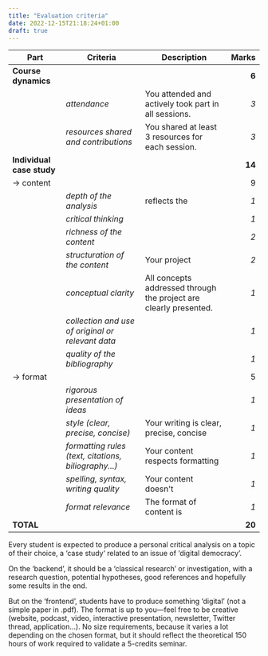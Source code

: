 ```yaml
---
title: "Evaluation criteria"
date: 2022-12-15T21:18:24+01:00
draft: true
---
```


| Part | Criteria | Description | Marks |
|---|---|---|---:|
| **Course dynamics** | | | **6** |
|  | _attendance_ | You attended and actively took part in all sessions. | _3_ |
|  | _resources shared and contributions_ | You shared at least 3 resources for each session. | _3_ |
| **Individual case study** |  |  | **14** |
| → content | | | 9 |
|  | _depth of the analysis_ | reflects the   | _1_ |
|  | _critical thinking_ |  | _1_ |
|  | _richness of the content_ |  | _2_ |
|  | _structuration of the content_ | Your project  | _2_ |
|  | _conceptual clarity_ | All concepts addressed through the project are clearly presented.  | _1_ |
|  | _collection and use of original or relevant data_ | | _1_ |
|  | _quality of the bibliography_ |  | _1_ |
| → format |  | | 5 |
|  | _rigorous presentation of ideas_ |  | _1_ |
|  | _style (clear, precise, concise)_ | Your writing is clear, precise, concise | _1_ |
|  | _formatting rules (text, citations, biliography...)_ | Your content respects formatting  | _1_ |
|  | _spelling, syntax, writing quality_ | Your content doesn't  | _1_ |
|  | _format relevance_ | The format of content is  | _1_ |
| **TOTAL** |  | | **20** |


Every student is expected to produce a personal critical analysis on a topic of their choice, a ‘case study‘ related to an issue of ‘digital democracy’.

On the ‘backend’, it should be a ‘classical research’ or investigation, with a research question, potential hypotheses, good references and hopefully some results in the end.

But on the ‘frontend’, students have to produce something ‘digital’ (not a simple paper in .pdf). The format is up to you—feel free to be creative (website, podcast, video, interactive presentation, newsletter, Twitter thread, application…). No size requirements, because it varies a lot depending on the chosen format, but it should reflect the theoretical 150 hours of work required to validate a 5-credits seminar.